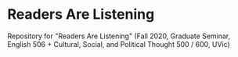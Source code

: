 # Readers Are Listening

Repository for "Readers Are Listening" (Fall 2020, Graduate Seminar, English 506 + Cultural, Social, and Political Thought 500 / 600, UVic) 
